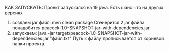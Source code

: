 КАК ЗАПУСКАТЬ:
Проект запускался на 19 java. Есть шанс что на других версиях 
1) создаем jar файл: mvn clean package
Сгенерится 2 jar файла. понадобится peacock-1.0-SNAPSHOT-jar-with-dependencies.jar
2) запускаем: java -jar target/peacock-1.0-SNAPSHOT-jar-with-dependencies.jar "файл.txt"
Путь к файлу прописывается от корневой папки проекта.
